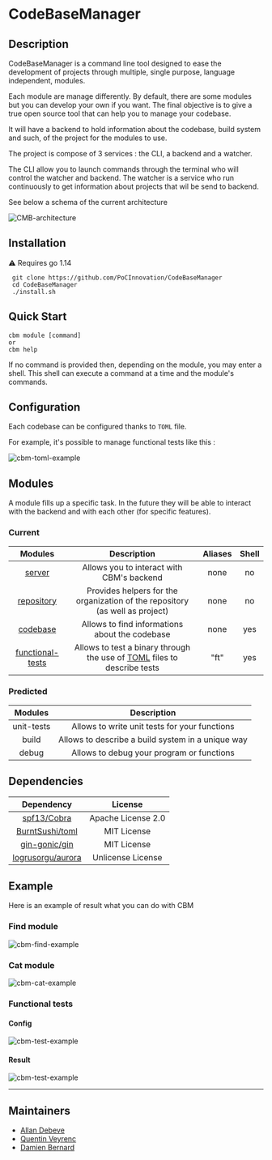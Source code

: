 # CodeBaseManager

## Description
CodeBaseManager is a command line tool designed to ease the development of projects through multiple, single purpose, language independent, modules.

Each module are manage differently. By default, there are some modules but you can develop your own if you want. The final objective is to give a true open source tool that can help you to manage your codebase.

It will have a backend to hold information about the codebase, build system and such, of the project for the modules to use.

The project is compose of 3 services : the CLI, a backend and a watcher.

The CLI allow you to launch commands through the terminal who will control the watcher and backend. The watcher is a service who run continuously to get information about projects that wil be send to backend. 

See below a schema of the current architecture 

![CMB-architecture](./.github/assets/cmb-architecture-schema.png)

## Installation

:warning: Requires go 1.14
```
 git clone https://github.com/PoCInnovation/CodeBaseManager
 cd CodeBaseManager
 ./install.sh
```
## Quick Start

```
cbm module [command]
or
cbm help
```

If no command is provided then, depending on the module, you may enter a shell. This shell can execute a command at a time and the module's commands.

## Configuration

Each codebase can be configured thanks to `TOML` file.

For example, it's possible to manage functional tests like this :

![cbm-toml-example](./.github/assets/cbm-example-test.png)

## Modules
A module fills up a specific task. In the future they will be able to interact with the backend and with each other (for specific features).

### Current

|        Modules                             | Description | Aliases | Shell |
|:------------------------------------------:|:-----------:|:-------:|:-----:|
|[server](/cli/modules/server/README.md)         | Allows you to interact with CBM's backend | none    | no |
|[repository](/cli/modules/repository/README.md) | Provides helpers for the organization of the repository (as well as project) |none    | no |
|[codebase](/backend/codebase/README.md)     | Allows to find informations about the codebase  |none    | yes |
|[functional-tests](/modules/funcTests/README.md) | Allows to test a binary through the use of [TOML](https://github.com/toml-lang/toml) files to describe tests |"ft" | yes |

### Predicted

| Modules    | Description |
|:----------:|:-----------:|
| unit-tests | Allows to write unit tests for your functions |
| build      | Allows to describe a build system in a unique way |
| debug      | Allows to debug your program or functions |


## Dependencies

|                          Dependency                        |      License       |
|:----------------------------------------------------------:|:------------------:|
| [spf13/Cobra](https://github.com/spf13/cobra)              | Apache License 2.0 |
| [BurntSushi/toml](https://github.com/BurntSushi/toml)      | MIT License        |
| [gin-gonic/gin](https://github.com/gin-gonic/gin)          | MIT License        |
| [logrusorgu/aurora](https://github.com/logrusorgru/aurora) | Unlicense License  |


## Example 

Here is an example of result what you can do with CBM 

### Find module 

![cbm-find-example](.github/assets/cbm-example-find-result.png)

### Cat module

![cbm-cat-example](.github/assets/cbm-example-cat-example.png)

### Functional tests

#### Config

![cbm-test-example](.github/assets/cbm-example-test-functional-2.png)

#### Result 

![cbm-test-example](.github/assets/cbm-functional-test-result.png)

------------
## Maintainers

 - [Allan Debeve](https://github.com/Gfaim)
 - [Quentin Veyrenc](https://github.com/VrncQuentin)
 - [Damien Bernard](https://github.com/Encorpluptit)
